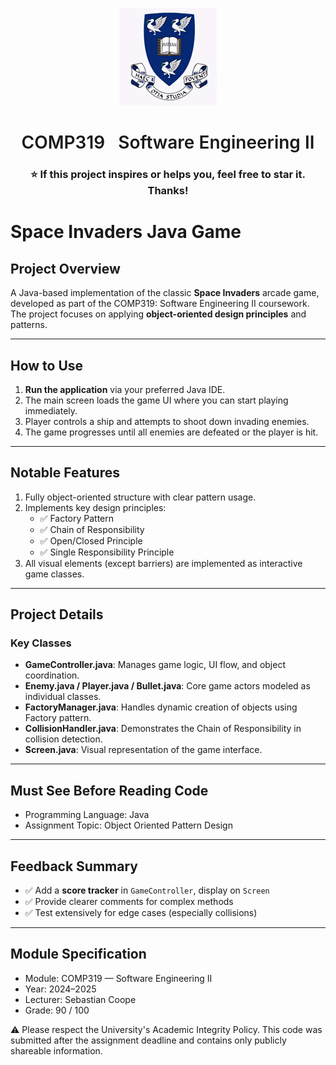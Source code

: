 <p align="center">
  <a href="https://www.liverpool.ac.uk/" target="blank">
    <img src="Liverpool_logo.png" alt="Logo" width="156" height="156">
  </a>
</p>

<h1 align="center" style="font-weight: 600">COMP319 &nbsp;&nbsp;Software Engineering II</h1>
<h3 align="center">⭐ If this project inspires or helps you, feel free to star it. Thanks!</h3>

# Space Invaders Java Game

## Project Overview

A Java-based implementation of the classic **Space Invaders** arcade game, developed as part of the COMP319: Software Engineering II coursework. The project focuses on applying **object-oriented design principles** and patterns.

---

## How to Use

1. **Run the application** via your preferred Java IDE.
2. The main screen loads the game UI where you can start playing immediately.
3. Player controls a ship and attempts to shoot down invading enemies.
4. The game progresses until all enemies are defeated or the player is hit.

---

## Notable Features

1. Fully object-oriented structure with clear pattern usage.
2. Implements key design principles:
   - ✅ Factory Pattern
   - ✅ Chain of Responsibility
   - ✅ Open/Closed Principle
   - ✅ Single Responsibility Principle
3. All visual elements (except barriers) are implemented as interactive game classes.

---

## Project Details

### Key Classes

- **GameController.java**: Manages game logic, UI flow, and object coordination.
- **Enemy.java / Player.java / Bullet.java**: Core game actors modeled as individual classes.
- **FactoryManager.java**: Handles dynamic creation of objects using Factory pattern.
- **CollisionHandler.java**: Demonstrates the Chain of Responsibility in collision detection.
- **Screen.java**: Visual representation of the game interface.

---

## Must See Before Reading Code

* Programming Language: Java
* Assignment Topic: Object Oriented Pattern Design

---

## Feedback Summary

- ✅ Add a **score tracker** in `GameController`, display on `Screen`
- ✅ Provide clearer comments for complex methods
- ✅ Test extensively for edge cases (especially collisions)

---

## Module Specification

* Module: COMP319 — Software Engineering II
* Year: 2024–2025
* Lecturer: Sebastian Coope
* Grade: 90 / 100

⚠ Please respect the University's Academic Integrity Policy. This code was submitted after the assignment deadline and contains only publicly shareable information.
